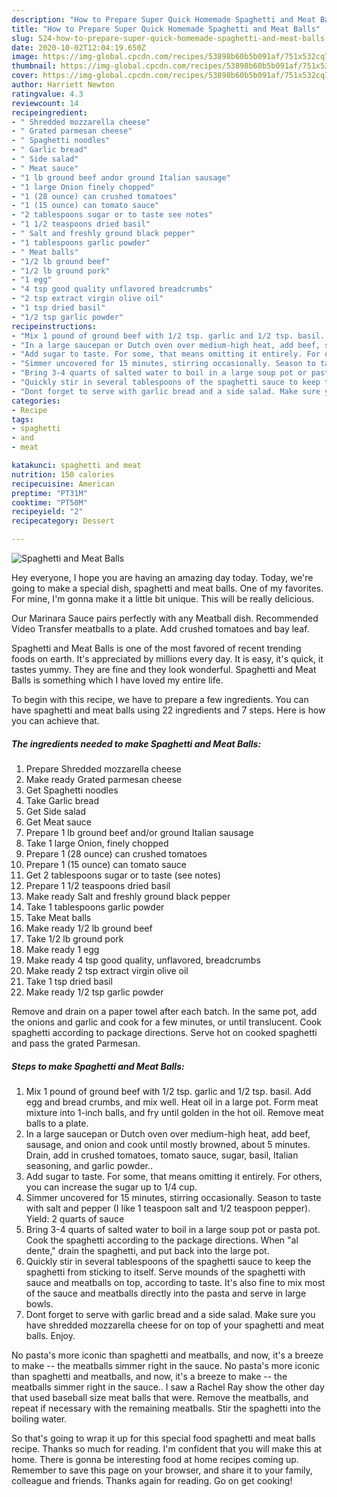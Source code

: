 ```yaml
---
description: "How to Prepare Super Quick Homemade Spaghetti and Meat Balls"
title: "How to Prepare Super Quick Homemade Spaghetti and Meat Balls"
slug: 524-how-to-prepare-super-quick-homemade-spaghetti-and-meat-balls
date: 2020-10-02T12:04:19.650Z
image: https://img-global.cpcdn.com/recipes/53898b60b5b091af/751x532cq70/spaghetti-and-meat-balls-recipe-main-photo.jpg
thumbnail: https://img-global.cpcdn.com/recipes/53898b60b5b091af/751x532cq70/spaghetti-and-meat-balls-recipe-main-photo.jpg
cover: https://img-global.cpcdn.com/recipes/53898b60b5b091af/751x532cq70/spaghetti-and-meat-balls-recipe-main-photo.jpg
author: Harriett Newton
ratingvalue: 4.3
reviewcount: 14
recipeingredient:
- " Shredded mozzarella cheese"
- " Grated parmesan cheese"
- " Spaghetti noodles"
- " Garlic bread"
- " Side salad"
- " Meat sauce"
- "1 lb ground beef andor ground Italian sausage"
- "1 large Onion finely chopped"
- "1 (28 ounce) can crushed tomatoes"
- "1 (15 ounce) can tomato sauce"
- "2 tablespoons sugar or to taste see notes"
- "1 1/2 teaspoons dried basil"
- " Salt and freshly ground black pepper"
- "1 tablespoons garlic powder"
- " Meat balls"
- "1/2 lb ground beef"
- "1/2 lb ground pork"
- "1 egg"
- "4 tsp good quality unflavored breadcrumbs"
- "2 tsp extract virgin olive oil"
- "1 tsp dried basil"
- "1/2 tsp garlic powder"
recipeinstructions:
- "Mix 1 pound of ground beef with 1/2 tsp. garlic and 1/2 tsp. basil. Add egg and bread crumbs, and mix well. Heat oil in a large pot. Form meat mixture into 1-inch balls, and fry until golden in the hot oil. Remove meat balls to a plate."
- "In a large saucepan or Dutch oven over medium-high heat, add beef, sausage, and onion and cook until mostly browned, about 5 minutes. Drain, add in crushed tomatoes, tomato sauce, sugar, basil, Italian seasoning, and garlic powder.."
- "Add sugar to taste. For some, that means omitting it entirely. For others, you can increase the sugar up to 1/4 cup."
- "Simmer uncovered for 15 minutes, stirring occasionally. Season to taste with salt and pepper (I like 1 teaspoon salt and 1/2 teaspoon pepper). Yield: 2 quarts of sauce"
- "Bring 3-4 quarts of salted water to boil in a large soup pot or pasta pot. Cook the spaghetti according to the package directions. When &#34;al dente,&#34; drain the spaghetti, and put back into the large pot."
- "Quickly stir in several tablespoons of the spaghetti sauce to keep the spaghetti from sticking to itself. Serve mounds of the spaghetti with sauce and meatballs on top, according to taste. It&#39;s also fine to mix most of the sauce and meatballs directly into the pasta and serve in large bowls."
- "Dont forget to serve with garlic bread and a side salad. Make sure you have shredded mozzarella cheese for on top of your spaghetti and meat balls. Enjoy."
categories:
- Recipe
tags:
- spaghetti
- and
- meat

katakunci: spaghetti and meat 
nutrition: 150 calories
recipecuisine: American
preptime: "PT31M"
cooktime: "PT50M"
recipeyield: "2"
recipecategory: Dessert

---
```



![Spaghetti and Meat Balls](https://img-global.cpcdn.com/recipes/53898b60b5b091af/751x532cq70/spaghetti-and-meat-balls-recipe-main-photo.jpg)

Hey everyone, I hope you are having an amazing day today. Today, we're going to make a special dish, spaghetti and meat balls. One of my favorites. For mine, I'm gonna make it a little bit unique. This will be really delicious.

Our Marinara Sauce pairs perfectly with any Meatball dish. Recommended Video Transfer meatballs to a plate. Add crushed tomatoes and bay leaf.

Spaghetti and Meat Balls is one of the most favored of recent trending foods on earth. It's appreciated by millions every day. It is easy, it's quick, it tastes yummy. They are fine and they look wonderful. Spaghetti and Meat Balls is something which I have loved my entire life.


To begin with this recipe, we have to prepare a few ingredients. You can have spaghetti and meat balls using 22 ingredients and 7 steps. Here is how you can achieve that.

<!--inarticleads1-->

##### The ingredients needed to make Spaghetti and Meat Balls:

1. Prepare  Shredded mozzarella cheese
1. Make ready  Grated parmesan cheese
1. Get  Spaghetti noodles
1. Take  Garlic bread
1. Get  Side salad
1. Get  Meat sauce
1. Prepare 1 lb ground beef and/or ground Italian sausage
1. Take 1 large Onion, finely chopped
1. Prepare 1 (28 ounce) can crushed tomatoes
1. Prepare 1 (15 ounce) can tomato sauce
1. Get 2 tablespoons sugar or to taste (see notes)
1. Prepare 1 1/2 teaspoons dried basil
1. Make ready  Salt and freshly ground black pepper
1. Take 1 tablespoons garlic powder
1. Take  Meat balls
1. Make ready 1/2 lb ground beef
1. Take 1/2 lb ground pork
1. Make ready 1 egg
1. Make ready 4 tsp good quality, unflavored, breadcrumbs
1. Make ready 2 tsp extract virgin olive oil
1. Take 1 tsp dried basil
1. Make ready 1/2 tsp garlic powder


Remove and drain on a paper towel after each batch. In the same pot, add the onions and garlic and cook for a few minutes, or until translucent. Cook spaghetti according to package directions. Serve hot on cooked spaghetti and pass the grated Parmesan. 

<!--inarticleads2-->

##### Steps to make Spaghetti and Meat Balls:

1. Mix 1 pound of ground beef with 1/2 tsp. garlic and 1/2 tsp. basil. Add egg and bread crumbs, and mix well. Heat oil in a large pot. Form meat mixture into 1-inch balls, and fry until golden in the hot oil. Remove meat balls to a plate.
1. In a large saucepan or Dutch oven over medium-high heat, add beef, sausage, and onion and cook until mostly browned, about 5 minutes. Drain, add in crushed tomatoes, tomato sauce, sugar, basil, Italian seasoning, and garlic powder..
1. Add sugar to taste. For some, that means omitting it entirely. For others, you can increase the sugar up to 1/4 cup.
1. Simmer uncovered for 15 minutes, stirring occasionally. Season to taste with salt and pepper (I like 1 teaspoon salt and 1/2 teaspoon pepper). Yield: 2 quarts of sauce
1. Bring 3-4 quarts of salted water to boil in a large soup pot or pasta pot. Cook the spaghetti according to the package directions. When &#34;al dente,&#34; drain the spaghetti, and put back into the large pot.
1. Quickly stir in several tablespoons of the spaghetti sauce to keep the spaghetti from sticking to itself. Serve mounds of the spaghetti with sauce and meatballs on top, according to taste. It&#39;s also fine to mix most of the sauce and meatballs directly into the pasta and serve in large bowls.
1. Dont forget to serve with garlic bread and a side salad. Make sure you have shredded mozzarella cheese for on top of your spaghetti and meat balls. Enjoy.


No pasta&#39;s more iconic than spaghetti and meatballs, and now, it&#39;s a breeze to make -- the meatballs simmer right in the sauce. No pasta&#39;s more iconic than spaghetti and meatballs, and now, it&#39;s a breeze to make -- the meatballs simmer right in the sauce.. I saw a Rachel Ray show the other day that used baseball size meat balls that were. Remove the meatballs, and repeat if necessary with the remaining meatballs. Stir the spaghetti into the boiling water. 

So that's going to wrap it up for this special food spaghetti and meat balls recipe. Thanks so much for reading. I'm confident that you will make this at home. There is gonna be interesting food at home recipes coming up. Remember to save this page on your browser, and share it to your family, colleague and friends. Thanks again for reading. Go on get cooking!
